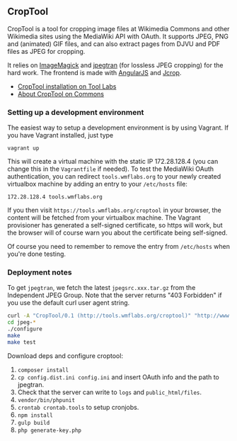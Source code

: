 ## CropTool

CropTool is a tool for cropping image files at Wikimedia Commons and other Wikimedia sites
using the MediaWiki API with OAuth. It supports JPEG, PNG and (animated) GIF files, and can
also extract pages from DJVU and PDF files as JPEG for cropping.

It relies on [ImageMagick](https://www.imagemagick.org/) and [jpegtran](http://jpegclub.org/jpegtran/) (for lossless JPEG cropping) for the hard work. The frontend is made with [AngularJS](https://angularjs.org/) and [Jcrop](https://github.com/tapmodo/Jcrop).

* [CropTool installation on Tool Labs](http://tools.wmflabs.org/croptool/)
* [About CropTool on Commons](https://commons.wikimedia.org/wiki/Commons:CropTool)

### Setting up a development environment

The easiest way to setup a development environment is by using Vagrant. If you have Vagrant installed, just type
```
vagrant up
```
This will create a virtual machine with the static IP 172.28.128.4 (you can change this in the `Vagrantfile` if needed). To test the MediaWiki OAuth authentication, you can redirect `tools.wmflabs.org` to your newly created virtualbox machine by adding an entry to your `/etc/hosts` file:

    172.28.128.4 tools.wmflabs.org

If you then visit `https://tools.wmflabs.org/croptool` in your browser, the content will be fetched from your virtualbox machine. The Vagrant provisioner has generated a self-signed certificate, so https will work, but the browser will of course warn you about the certificate being self-signed.

Of course you need to remember to remove the entry from `/etc/hosts` when you're done testing.

### Deployment notes

To get `jpegtran`, we fetch the latest `jpegsrc.xxx.tar.gz` from the Independent JPEG Group. Note that the server returns "403 Forbidden" if you use the default curl user agent string.

```bash
curl -A "CropTool/0.1 (http://tools.wmflabs.org/croptool)" "http://www.ijg.org/files/jpegsrc.v9a.tar.gz" | tar -xz
cd jpeg-*
./configure
make
make test
```

Download deps and configure croptool:

1. `composer install`
2. `cp config.dist.ini config.ini` and insert OAuth info and the path to jpegtran.
3. Check that the server can write to `logs` and `public_html/files`.
4. `vendor/bin/phpunit`
5. `crontab crontab.tools` to setup cronjobs.
6. `npm install`
7. `gulp build`
8. `php generate-key.php`


